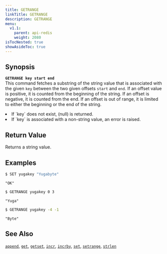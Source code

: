 ```yaml
---
title: GETRANGE
linkTitle: GETRANGE
description: GETRANGE
menu:
  v1.1:
    parent: api-redis
    weight: 2080
isTocNested: true
showAsideToc: true
---
```


## Synopsis
<b>`GETRANGE key start end`</b><br>
This command fetches a substring of the string value that is associated with the given `key` between the two given offsets `start` and `end`. If an offset value is positive, it is counted from the beginning of the string. If an offset is negative, it is counted from the end. If an offset is out of range, it is limited to either the beginning or the end of the string.
<li>If `key` does not exist, (null) is returned.</li>
<li>If `key` is associated with a non-string value, an error is raised.</li>

## Return Value
Returns a string value.

## Examples

```sh
$ SET yugakey "Yugabyte"
```

```
"OK"
```

```sh
$ GETRANGE yugakey 0 3
```

```
"Yuga"
```

```sh
$ GETRANGE yugakey -4 -1
```

```
"Byte"
```

## See Also
[`append`](../append/), [`get`](../get/), [`getset`](../getset/), [`incr`](../incr/), [`incrby`](../incrby/), [`set`](../set/), [`setrange`](../setrange/), [`strlen`](../strlen/)
